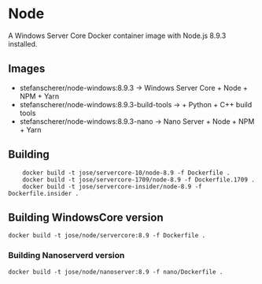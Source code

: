 # Node

A Windows Server Core Docker container image with Node.js 8.9.3 installed.

## Images

- stefanscherer/node-windows:8.9.3 -> Windows Server Core + Node + NPM + Yarn
- stefanscherer/node-windows:8.9.3-build-tools -> + Python + C++ build tools
- stefanscherer/node-windows:8.9.3-nano -> Nano Server + Node + NPM + Yarn

## Building

```
    docker build -t jose/servercore-10/node-8.9 -f Dockerfile .
    docker build -t jose/servercore-1709/node-8.9 -f Dockerfile.1709 .
    docker build -t jose/servercore-insider/node-8.9 -f Dockerfile.insider .

```




## Building WindowsCore version

```
docker build -t jose/node/servercore:8.9 -f Dockerfile .
```


### Building Nanoserverd version

```
docker build -t jose/node/nanoserver:8.9 -f nano/Dockerfile .
```

